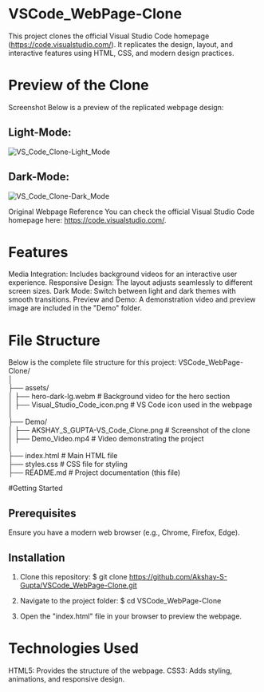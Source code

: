 # VSCode_WebPage-Clone
This project clones the official Visual Studio Code homepage (https://code.visualstudio.com/).
It replicates the design, layout, and interactive features using HTML, CSS, and modern design practices.

# Preview of the Clone
Screenshot
Below is a preview of the replicated webpage design:

## Light-Mode:
![VS_Code_Clone-Light_Mode](https://github.com/user-attachments/assets/d9aea5f0-92f7-4106-b943-16df64c57405)

## Dark-Mode:
![VS_Code_Clone-Dark_Mode](https://github.com/user-attachments/assets/a4684ee1-19e9-4824-a44d-d689cb0ba81f)


Original Webpage Reference
You can check the official Visual Studio Code homepage here: https://code.visualstudio.com/.

# Features
Media Integration: Includes background videos for an interactive user experience.
Responsive Design: The layout adjusts seamlessly to different screen sizes.
Dark Mode: Switch between light and dark themes with smooth transitions.
Preview and Demo: A demonstration video and preview image are included in the "Demo" folder.

# File Structure
Below is the complete file structure for this project:
VSCode_WebPage-Clone/  
│  
├── assets/  
│   ├── hero-dark-lg.webm              # Background video for the hero section  
│   ├── Visual_Studio_Code_icon.png    # VS Code icon used in the webpage  
│  
├── Demo/  
│   ├── AKSHAY_S_GUPTA-VS_Code_Clone.png  # Screenshot of the clone  
│   ├── Demo_Video.mp4                    # Video demonstrating the project  
│  
├── index.html                          # Main HTML file  
├── styles.css                          # CSS file for styling  
├── README.md                           # Project documentation (this file)  

#Getting Started
## Prerequisites
Ensure you have a modern web browser (e.g., Chrome, Firefox, Edge).

## Installation
1. Clone this repository:
$ git clone https://github.com/Akshay-S-Gupta/VSCode_WebPage-Clone.git  

2. Navigate to the project folder:
$ cd VSCode_WebPage-Clone  
3. Open the "index.html" file in your browser to preview the webpage.

# Technologies Used
HTML5: Provides the structure of the webpage.
CSS3: Adds styling, animations, and responsive design.

